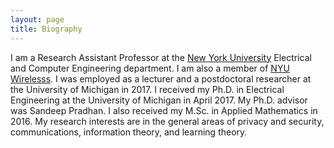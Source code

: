 ```yaml
---
layout: page
title: Biography
---
```




I am a Research Assistant Professor at the [New York University](https://engineering.nyu.edu/academics/departments/electrical-and-computer-engineering) Electrical and Computer Engineering department. I am also a member of [NYU Wirelesss](https://wireless.engineering.nyu.edu/). I was employed as a lecturer and a postdoctoral researcher at the University of Michigan in 2017. I received my Ph.D. in Electrical Engineering at the University of Michigan in April 2017. My Ph.D. advisor was Sandeep Pradhan. I also received my M.Sc. in Applied Mathematics in 2016. My research interests are in the general areas of privacy and security, communications, information theory, and learning theory.



